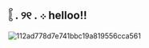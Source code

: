 ## 𓐮 . ୨୧ . ܀ helloo!! 
![112ad778d7e741bbc19a819556cca561](https://github.com/user-attachments/assets/4fed651b-d69e-4516-b6fb-4b40c82f3a70)



<!--
**sweetiepiesz/SWEETIEPIESZ** is a ✨ _special_ ✨ repository because its `README.md` (this file) appears on your GitHub profile.

𝙠𝙖𝙗𝙤𝙤𝙙𝙡𝙚. 𝙠𝙖𝙗𝙗𝙤𝙤𝙙𝙙𝙡𝙧.. 

- 🔭 I’m currently working on ...
- 🌱 I’m currently learning ...
- 👯 I’m looking to collaborate on ...
- 🤔 I’m looking for help with ...
- 💧 I WATCH U IN MIDNIGHT I WILL TIKLE U AND DRAG U IN A WHITE ROOMM
- 📫 How taboutch me:
Pronouns: she / her 🜲
- ⚡ Fun fact: I LOVE SHUMAI TUFO
-->
